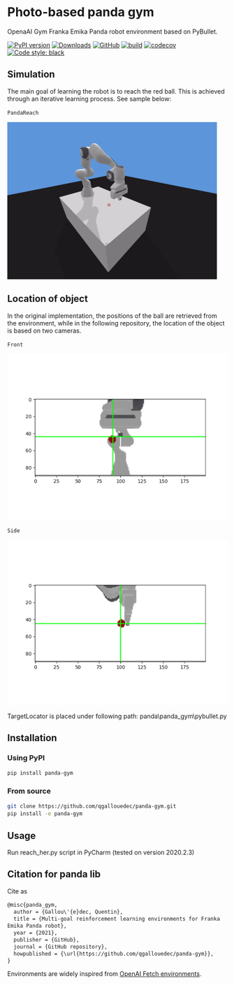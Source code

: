 # Photo-based panda gym 

OpenaAI Gym Franka Emika Panda robot environment based on PyBullet.

[![PyPI version](https://img.shields.io/pypi/v/panda-gym.svg?logo=pypi&logoColor=FFE873)](https://pypi.org/project/panda-gym/)
[![Downloads](https://pepy.tech/badge/panda-gym)](https://pepy.tech/project/panda-gym)
[![GitHub](https://img.shields.io/github/license/qgallouedec/panda-gym.svg)](LICENSE.txt)
[![build](https://github.com/qgallouedec/panda-gym/actions/workflows/build.yml/badge.svg?branch=master)](https://github.com/qgallouedec/panda-gym/actions/workflows/build.yml)
[![codecov](https://codecov.io/gh/qgallouedec/panda-gym/branch/master/graph/badge.svg?token=pv0VdsXByP)](https://codecov.io/gh/qgallouedec/panda-gym)
[![Code style: black](https://img.shields.io/badge/code%20style-black-000000.svg)](https://github.com/psf/black)

## Simulation 
The main goal of learning the robot is to reach the red ball. This is achieved through an iterative learning process. See sample below:

`PandaReach`

![PandaReach-v1](docs/reach.gif)

## Location of object
In the original implementation, the positions of the ball are retrieved from the environment, while in the following repository, the location of the object is based on two cameras.

`Front`

![PandaReach-v1](docs/y45_x91.png)


`Side`

![PandaReach-v1](docs/y45_z100.png)

TargetLocator is placed under following path: panda\panda_gym\pybullet.py

### 
## Installation

### Using PyPI

```bash
pip install panda-gym
```

### From source

```bash
git clone https://github.com/qgallouedec/panda-gym.git
pip install -e panda-gym
```

## Usage

Run reach_her.py script in PyCharm (tested on version 2020.2.3)

## Citation for panda lib

Cite as

```
@misc{panda_gym,
  author = {Gallou\'{e}dec, Quentin},
  title = {Multi-goal reinforcement learning environments for Franka Emika Panda robot},
  year = {2021},
  publisher = {GitHub},
  journal = {GitHub repository},
  howpublished = {\url{https://github.com/qgallouedec/panda-gym}},
}
```

Environments are widely inspired from [OpenAI Fetch environments](https://openai.com/blog/ingredients-for-robotics-research/). 
